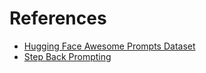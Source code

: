 # References

* [Hugging Face Awesome Prompts Dataset](https://huggingface.co/datasets/fka/awesome-chatgpt-prompts)
* [Step Back Prompting](https://medium.com/@cobusgreyling/a-new-prompt-engineering-technique-has-been-introduced-called-step-back-prompting-b00e8954cacb)